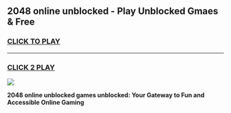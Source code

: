 
## 2048 online unblocked - Play Unblocked Gmaes & Free
<h3>
<a href="https://news.freeplayer.one?title=2048_online_unblocked&ref=23F">CLICK TO PLAY</a></h3>
<hr>

<h3>
<a href="https://news.freeplayer.one?title=2048_online_unblocked&ref=23F">CLICK 2 PLAY</a>
  
</h3>

<a href="https://news.freeplayer.one?title=2048_online_unblocked&ref=23F/"><img src="https://clearcache.store/games.png"></a>


**2048 online unblocked games unblocked: Your Gateway to Fun and Accessible Online Gaming**
